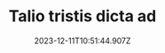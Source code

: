 ---
title: "Talio tristis dicta ad"
date: 2023-12-11T10:51:44.907Z
permalink: "/talio-tristis-dicta-ad/"
---
